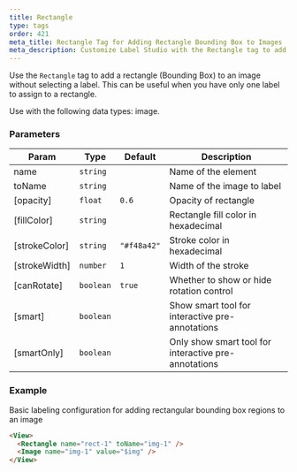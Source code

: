 ```yaml
---
title: Rectangle
type: tags
order: 421
meta_title: Rectangle Tag for Adding Rectangle Bounding Box to Images
meta_description: Customize Label Studio with the Rectangle tag to add rectangle bounding boxes to images for machine learning and data science projects.
---
```


Use the `Rectangle` tag to add a rectangle (Bounding Box) to an image without selecting a label. This can be useful when you have only one label to assign to a rectangle.

Use with the following data types: image.

### Parameters

| Param | Type | Default | Description |
| --- | --- | --- | --- |
| name | <code>string</code> |  | Name of the element |
| toName | <code>string</code> |  | Name of the image to label |
| [opacity] | <code>float</code> | <code>0.6</code> | Opacity of rectangle |
| [fillColor] | <code>string</code> |  | Rectangle fill color in hexadecimal |
| [strokeColor] | <code>string</code> | <code>&quot;#f48a42&quot;</code> | Stroke color in hexadecimal |
| [strokeWidth] | <code>number</code> | <code>1</code> | Width of the stroke |
| [canRotate] | <code>boolean</code> | <code>true</code> | Whether to show or hide rotation control |
| [smart] | <code>boolean</code> |  | Show smart tool for interactive pre-annotations |
| [smartOnly] | <code>boolean</code> |  | Only show smart tool for interactive pre-annotations |

### Example

Basic labeling configuration for adding rectangular bounding box regions to an image

```html
<View>
  <Rectangle name="rect-1" toName="img-1" />
  <Image name="img-1" value="$img" />
</View>
```
